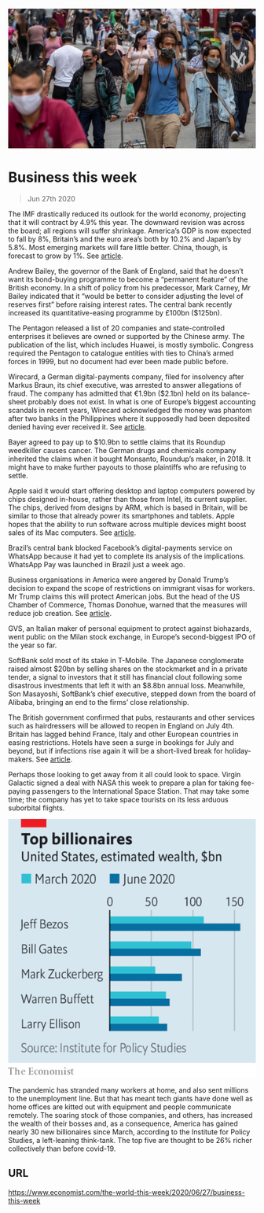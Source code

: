 ![](./images/20200627_WWP501.jpg)

# Business this week

> Jun 27th 2020

The IMF drastically reduced its outlook for the world economy, projecting that it will contract by 4.9% this year. The downward revision was across the board; all regions will suffer shrinkage. America’s GDP is now expected to fall by 8%, Britain’s and the euro area’s both by 10.2% and Japan’s by 5.8%. Most emerging markets will fare little better. China, though, is forecast to grow by 1%. See [article](https://www.economist.com//node/21788601).

Andrew Bailey, the governor of the Bank of England, said that he doesn’t want its bond-buying programme to become a “permanent feature” of the British economy. In a shift of policy from his predecessor, Mark Carney, Mr Bailey indicated that it “would be better to consider adjusting the level of reserves first” before raising interest rates. The central bank recently increased its quantitative-easing programme by £100bn ($125bn).

The Pentagon released a list of 20 companies and state-controlled enterprises it believes are owned or supported by the Chinese army. The publication of the list, which includes Huawei, is mostly symbolic. Congress required the Pentagon to catalogue entities with ties to China’s armed forces in 1999, but no document had ever been made public before.

Wirecard, a German digital-payments company, filed for insolvency after Markus Braun, its chief executive, was arrested to answer allegations of fraud. The company has admitted that €1.9bn ($2.1bn) held on its balance-sheet probably does not exist. In what is one of Europe’s biggest accounting scandals in recent years, Wirecard acknowledged the money was phantom after two banks in the Philippines where it supposedly had been deposited denied having ever received it. See [article](https://www.economist.com//leaders/2020/06/24/wirecards-scandal-shows-the-benefits-of-short-sellers).

Bayer agreed to pay up to $10.9bn to settle claims that its Roundup weedkiller causes cancer. The German drugs and chemicals company inherited the claims when it bought Monsanto, Roundup’s maker, in 2018. It might have to make further payouts to those plaintiffs who are refusing to settle.

Apple said it would start offering desktop and laptop computers powered by chips designed in-house, rather than those from Intel, its current supplier. The chips, derived from designs by ARM, which is based in Britain, will be similar to those that already power its smartphones and tablets. Apple hopes that the ability to run software across multiple devices might boost sales of its Mac computers. See [article](https://www.economist.com//business/2020/06/27/why-apples-developers-are-cross).

Brazil’s central bank blocked Facebook’s digital-payments service on WhatsApp because it had yet to complete its analysis of the implications. WhatsApp Pay was launched in Brazil just a week ago.

Business organisations in America were angered by Donald Trump’s decision to expand the scope of restrictions on immigrant visas for workers. Mr Trump claims this will protect American jobs. But the head of the US Chamber of Commerce, Thomas Donohue, warned that the measures will reduce job creation. See [article](https://www.economist.com//node/21788547).

GVS, an Italian maker of personal equipment to protect against biohazards, went public on the Milan stock exchange, in Europe’s second-biggest IPO of the year so far.

SoftBank sold most of its stake in T-Mobile. The Japanese conglomerate raised almost $20bn by selling shares on the stockmarket and in a private tender, a signal to investors that it still has financial clout following some disastrous investments that left it with an $8.8bn annual loss. Meanwhile, Son Masayoshi, SoftBank’s chief executive, stepped down from the board of Alibaba, bringing an end to the firms’ close relationship.

The British government confirmed that pubs, restaurants and other services such as hairdressers will be allowed to reopen in England on July 4th. Britain has lagged behind France, Italy and other European countries in easing restrictions. Hotels have seen a surge in bookings for July and beyond, but if infections rise again it will be a short-lived break for holiday-makers. See [article](https://www.economist.com//britain/2020/06/27/england-leaves-lockdown).

Perhaps those looking to get away from it all could look to space. Virgin Galactic signed a deal with NASA this week to prepare a plan for taking fee-paying passengers to the International Space Station. That may take some time; the company has yet to take space tourists on its less arduous suborbital flights.



![](./images/20200627_WWC216.png)

The pandemic has stranded many workers at home, and also sent millions to the unemployment line. But that has meant tech giants have done well as home offices are kitted out with equipment and people communicate remotely. The soaring stock of those companies, and others, has increased the wealth of their bosses and, as a consequence, America has gained nearly 30 new billionaires since March, according to the Institute for Policy Studies, a left-leaning think-tank. The top five are thought to be 26% richer collectively than before covid-19.

## URL

https://www.economist.com/the-world-this-week/2020/06/27/business-this-week
